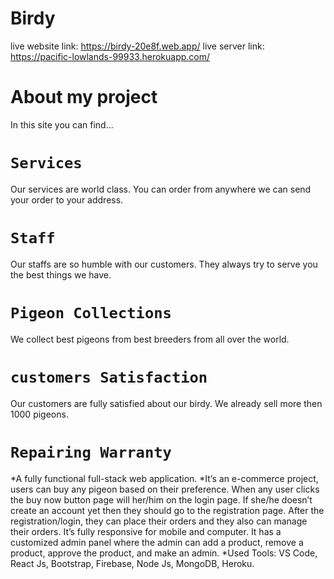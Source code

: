 # Birdy
live website link: https://birdy-20e8f.web.app/
live server link: https://pacific-lowlands-99933.herokuapp.com/

# About my project
In this site you can find...
# `Services`
Our services are world class. You can order from anywhere we can send your order to your address.
# `Staff`
Our staffs are so humble with our customers. They always try to serve you the best things we have.
# `Pigeon Collections`
We collect best pigeons from best breeders from all over the world.
# `customers Satisfaction`
Our customers are fully satisfied about our birdy. We already sell more then 1000 pigeons.
# `Repairing Warranty`
*A fully functional full-stack web application.
*It’s an e-commerce project, users can buy any pigeon based on their preference. When any user clicks the buy now button page will her/him on the login page. If she/he doesn’t create an account yet then they should go to the registration page. After the registration/login, they can place their orders and they also can manage their orders. It’s fully responsive for mobile and computer. It has a customized admin panel where the admin can add a product, remove a product, approve the product, and make an admin.
*Used Tools: VS Code, React Js, Bootstrap, Firebase, Node Js, MongoDB, Heroku.